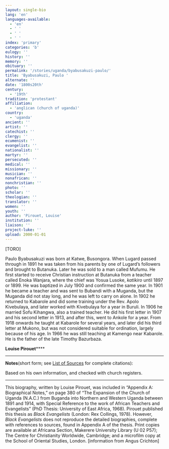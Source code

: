 ```yaml
---
layout: single-bio
lang: 'en'
languages-available:
  - 'en'
  - ' '
  - ' '
  - ' '
index: 'primary'
categories: 'b'
eulogy: ''
history: ''
memory: ''
obituary: ''
permalink: '/stories/uganda/byabusakuzi-paulo/'
title: 'Byabusakuzi, Paulo '
alternate: ''
date: '1800s20th'
century:
  - '19th'
tradition: 'protestant'
affiliation:
  - 'anglican (church of uganda)'
country:
  - 'uganda'
ancient: ''
artist: ''
catechist: ''
clergy: ''
ecumenist: ''
evangelist: ''
nationalist: ''
martyr: ''
persecuted: ''
medical: ''
missionary: ''
musician: ''
nonafrican: ''
nonchristian: ''
photo: ''
scholar: ''
theologian: ''
translator: ''
women: ''
youth: ''
author: 'Pirouet, Louise'
institution: ''
liaison: ''
project-luke: ''
upload: 2000-01-01
---
```



[TORO]

Paulo Byabusakuzi was born at Katwe, Busongora. When Lugard  passed through in 1891 he was taken from his parents by one of Lugard&rsquo;s  followers and brought to Butanuka. Later he was sold to a man called Mufumu. He  first started to receive Christian instruction at Butanuka from a teacher  called Enoka Wanjara, where the chief was Yosua Lusoke, *katikiro* until  1897 or 1899. He was baptized in July 1900 and confirmed the same year. In 1901  he became a teacher and was sent to Bubandi with a Muganda, but the Muganda did  not stay long, and he was left to carry on alone. In 1902 he returned to  Kabarole and did some training under the Rev. Apolo Kivebulaya, and later  worked with Kivebulaya for a year in Buruli. In 1906 he married Sofu Kihangwa,  also a trained teacher. He did his first letter in 1907 and his second letter  in 1913, and after this, went to Ankole for a year. From 1918 onwards he taught  at Kabarole for several years, and later did his third letter at Mukono, but  was not considered suitable for ordination, largely because of his age. In 1966  he was still teaching at Kamengo near Kabarole. He is the father of the late  Timothy Bazurbaza.

**Louise Pirouet******

---

**Notes**(short  form; see [List of  Sources](Pirouet_AppendixA_Sources.html) for complete citations):

Based on his own information, and checked with church  registers.

---

This biography, written by Louise Pirouet, was included in &ldquo;Appendix A: Biographical Notes,&rdquo;  on page 380 of &ldquo;The Expansion  of the Church of Uganda (N.A.C.) from Buganda into Northern and Western Uganda  between 1891 and 1914, with Special Reference to the work of African Teachers  and Evangelists&rdquo; (PhD Thesis: University of East Africa, 1968). Pirouet  published this thesis as *Black  Evangelists* (London: Rex Collings, 1978). However, *Black  Evangelists* does not reproduce the detailed biographies, complete with  references to sources, found in Appendix A of the thesis. Print copies are  available at Africana Section, Makerere University Library (U 02 P57); The Centre for Christianity  Worldwide, Cambridge; and a microfilm copy at the School of Oriental Studies,  London. [information from Angus Crichton]